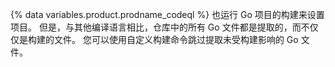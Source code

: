 {% data variables.product.prodname_codeql %} 也运行 Go 项目的构建来设置项目。 但是，与其他编译语言相比，仓库中的所有 Go 文件都是提取的，而不仅仅是构建的文件。 您可以使用自定义构建命令跳过提取未受构建影响的 Go 文件。
